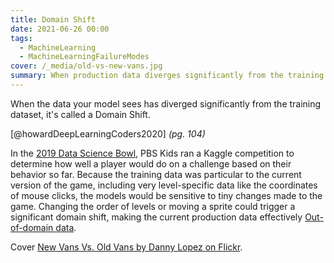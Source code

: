```yaml
---
title: Domain Shift
date: 2021-06-26 00:00
tags:
  - MachineLearning
  - MachineLearningFailureModes
cover: /_media/old-vs-new-vans.jpg
summary: When production data diverges significantly from the training dataset
---
```


When the data your model sees has diverged significantly from the training dataset, it's called a Domain Shift.

[@howardDeepLearningCoders2020] *(pg. 104)*

In the [2019 Data Science Bowl](https://www.kaggle.com/c/data-science-bowl-2019), PBS Kids ran a Kaggle competition to determine how well a player would do on a challenge based on their behavior so far. Because the training data was particular to the current version of the game, including very level-specific data like the coordinates of mouse clicks, the models would be sensitive to tiny changes made to the game. Changing the order of levels or moving a sprite could trigger a significant domain shift, making the current production data effectively [Out-of-domain data](out-of-domain-data.md).

Cover [New Vans Vs. Old Vans by Danny Lopez on Flickr](https://www.flickr.com/photos/danny24valve/14670135259).
